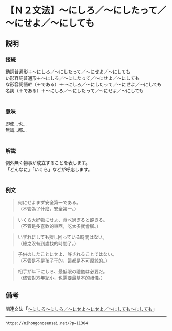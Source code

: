 # 【Ｎ２文法】～にしろ／～にしたって／～にせよ／～にしても


## 説明

### 接続

動詞普通形＋～にしろ／～にしたって／～にせよ／～にしても  
い形容詞普通形＋～にしろ／～にしたって／～にせよ／～にしても  
な形容詞語幹（＋である）＋～にしろ／～にしたって／～にせよ／～にしても  
名詞（＋である）＋～にしろ／～にしたって／～にせよ／～にしても  
　

### 意味

即使…也…  
無論…都…  
　

### 解説

例外無く物事が成立することを表します。  
「どんなに」「いくら」などが呼応します。  
　

### 例文

>何にせよまず安全第一である。  
>（不管為了什麼，安全第一。）
 
>いくら大好物にせよ、食べ過ぎると飽きる。  
>（不管是多喜歡的東西，吃太多就會膩。）
 
>いずれにしても探し回っている時間はない。  
>（總之沒有到處找的時間了。）
 
>子供のしたことにせよ、許されることではない。  
>（不管是不是孩子干的，這都是不可原諒的。）
 
>相手が年下にしろ、最低限の禮儀は必要だ。  
>（儘管對方年紀小，也需要最基本的禮儀。）

## 備考

関連文法「[～にしろ～にしろ／～にせよ～にせよ／～にしても～にしても](http://nihongonosensei.net/?p=11303)」

---
`https://nihongonosensei.net/?p=11304`